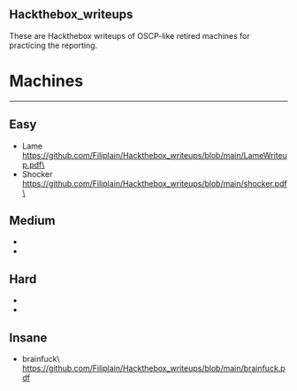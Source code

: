 ## Hackthebox_writeups


These are Hackthebox writeups of OSCP-like retired machines for practicing the reporting.

# Machines
---------

Easy
-----
- Lame\
https://github.com/Filiplain/Hackthebox_writeups/blob/main/LameWriteup.pdf\
- Shocker\
https://github.com/Filiplain/Hackthebox_writeups/blob/main/shocker.pdf\

Medium
------
-
-
Hard
----
-
-

Insane
------
- brainfuck\ 
https://github.com/Filiplain/Hackthebox_writeups/blob/main/brainfuck.pdf

